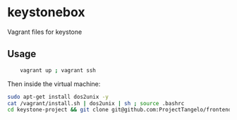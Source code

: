 # keystonebox
Vagrant files for keystone

## Usage

```bash
	vagrant up ; vagrant ssh
```

Then inside the virtual machine:

```bash
sudo apt-get install dos2unix -y
cat /vagrant/install.sh | dos2unix | sh ; source .bashrc
cd keystone-project && git clone git@github.com:ProjectTangelo/frontend-poc.git
```
